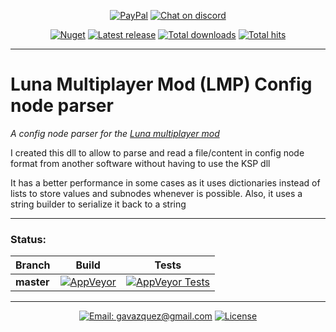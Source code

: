 <p align="center">
  <a href="https://paypal.me/gavazquez"><img src="https://img.shields.io/badge/paypal-donate-yellow.svg" alt="PayPal"/></a>
  <a href="https://discord.gg/S6bQR5q"><img src="https://img.shields.io/discord/378456662392045571.svg" alt="Chat on discord"/></a>
</p>

<p align="center">
  <a href="https://www.nuget.org/packages/LunaConfigNode"><img src="https://img.shields.io/nuget/v/LunaConfigNode.svg" alt="Nuget" /></a>
  <a href="../../releases"><img src="https://img.shields.io/github/release/lunamultiplayer/lunaconfignode.svg" alt="Latest release" /></a>
  <a href="../../releases"><img src="https://img.shields.io/github/downloads/lunamultiplayer/lunaconfignode/total.svg" alt="Total downloads" /></a>
  <a href="../../"><img src="https://img.shields.io/github/search/lunamultiplayer/lunaconfignode/goto.svg" alt="Total hits" /></a>
</p>

---

# Luna Multiplayer Mod (LMP) Config node parser

*A config node parser for the [Luna multiplayer mod](https://github.com/LunaMultiplayer/LunaMultiplayer)*

I created this dll to allow to parse and read a file/content in config node format from another software without having to use the KSP dll  

It has a better performance in some cases as it uses dictionaries instead of lists to store values and subnodes whenever is possible. Also, it uses a string builder to serialize it back to a string

---

### Status:

|   Branch   |   Build  |   Tests  |
| ---------- | -------- | -------- |
| **master** |[![AppVeyor](https://img.shields.io/appveyor/ci/gavazquez/lunaconfignode/master.svg?logo=appveyor)](https://ci.appveyor.com/project/gavazquez/lunaconfignode/branch/master) | [![AppVeyor Tests](https://img.shields.io/appveyor/tests/gavazquez/lunaconfignode/master.svg?logo=appveyor)](https://ci.appveyor.com/project/gavazquez/lunaconfignode/branch/master/tests)

---

<p align="center">
  <a href="mailto:gavazquez@gmail.com"><img src="https://img.shields.io/badge/email-gavazquez@gmail.com-blue.svg?style=flat" alt="Email: gavazquez@gmail.com" /></a>
  <a href="./LICENSE"><img src="https://img.shields.io/github/license/lunamultiplayer/lunaconfignode.svg" alt="License" /></a>
</p>
